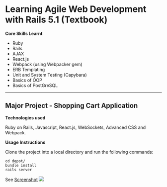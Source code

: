# Learning Agile Web Development with Rails 5.1 (Textbook)

**Core Skills Learnt**

- Ruby
- Rails
- AJAX
- React.js
- Webpack (using Webpacker gem)
- ERB Templating
- Unit and System Testing (Capybara)
- Basics of OOP
- Basics of PostGreSQL

---

## Major Project - Shopping Cart Application

**Technologies used**

Ruby on Rails, Javascript, React.js, WebSockets, Advanced CSS and Webpack.

**Usage Instructions**

Clone the project into a local directory and run the following commands:

```
cd depot/
bundle install
rails server
```
See [Screenshot](https://imgur.com/LJFYlUo)
![](https://imgur.com/LJFYlUo)
